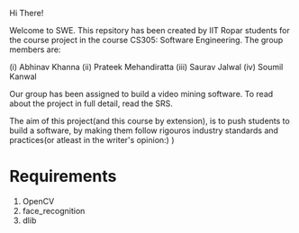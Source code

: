 Hi There!

Welcome to SWE. This repsitory has been created by IIT Ropar students for the course project in the course CS305: Software Engineering. The group members are:

(i) Abhinav Khanna
(ii) Prateek Mehandiratta
(iii) Saurav Jalwal
(iv) Soumil Kanwal

Our group has been assigned to build a video mining software. To read about the project in full detail, read the SRS.

The aim of this project(and this course by extension), is to push students to build a software, by making them follow rigouros industry standards and practices(or atleast in the writer's opinion:) )

# Requirements
1. OpenCV
2. face_recognition
3. dlib
